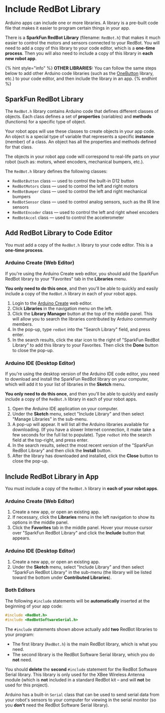 # Include RedBot Library

Arduino apps can include one or more libraries. A library is a pre-built code file that makes it easier to program certain things in your app.

There is a **SparkFun RedBot Library** \(filename: `RedBot.h`\) that makes it much easier to control the motors and sensors connected to your RedBot. You will need to add a copy of this library to your code editor, which is a **one-time process**. Then you will also need to include a copy of this library in **each new robot app**.

{% hint style="info" %}
**OTHER LIBRARIES:**  You can follow the same steps below to add other Arduino code libraries \(such as the [OneButton](http://www.mathertel.de/Arduino/OneButtonLibrary.aspx) library, etc.\) to your code editor, and then include the library in an app.
{% endhint %}

## SparkFun RedBot Library

The `RedBot.h` library contains Arduino code that defines different classes of objects. Each class defines a set of **properties** \(variables\) and **methods** \(functions\) for a specific type of object.

Your robot apps will use these classes to create objects in your app code. An object is a special type of variable that represents a specific **instance** \(member\) of a class. An object has all the properties and methods defined for that class.

The objects in your robot app code will correspond to real-life parts on your robot \(such as:  motors, wheel encoders, mechanical bumpers, etc.\).

The `RedBot.h` library defines the following classes:

* `RedBotButton` class — used to control the built-in D12 button
* `RedBotMotors` class — used to control the left and right motors
* `RedBotBumper` class — used to control the left and right mechanical bumpers
* `RedBotSensor` class — used to control analog sensors, such as the IR line sensors
* `RedBotEncoder` class — used to control the left and right wheel encoders
* `RedBotAccel` class — used to control the accelerometer

## Add RedBot Library to Code Editor

You must add a copy of the `RedBot.h` library to your code editor. This is a **one-time process**.

### Arduino Create \(Web Editor\)

If you're using the Arduino Create web editor, you should add the SparkFun RedBot library to your "Favorites" tab in the **Libraries** menu.

**You only need to do this once**, and then you'll be able to quickly and easily include a copy of the `RedBot.h` library in each of your robot apps.

1. Login to the [Arduino Create](https://create.arduino.cc/editor/) web editor.
2. Click **Libraries** in the navigation menu on the left.
3. Click the **Library Manager** button at the top of the middle panel. This will allow you to search the libraries contributed by Arduino community members.
4. In the pop-up, type `redbot` into the "Search Library" field, and press enter.
5. In the search results, click the star icon to the right of "SparkFun RedBot Library" to add this library to your Favorites. Then click the **Done** button to close the pop-up.

### Arduino IDE \(Desktop Editor\)

If you're using the desktop version of the Arduino IDE code editor, you need to download and install the SparkFun RedBot library on your computer, which will add it to your list of libraries in the **Sketch** menu.

**You only need to do this once**, and then you'll be able to quickly and easily include a copy of the `RedBot.h` library in each of your robot apps.

1. Open the Arduino IDE application on your computer.
2. Under the **Sketch** menu, select "Include Library" and then select "Manage Libraries" in the sub-menu.
3. A pop-up will appear. It will list all the Arduino libraries available for downloading. \(If you have a slower Internet connection, it make take a few seconds for the full list to populate\). Type `redbot` into the search field at the top-right, and press enter.
4. In the search results, select the most recent version of the "SparkFun RedBot Library" and then click the **Install** button.
5. After the library has downloaded and installed, click the **Close** button to close the pop-up.

## Include RedBot Library in App

You must include a copy of the `RedBot.h` library in **each of your robot apps**.

### Arduino Create \(Web Editor\)

1. Create a new app, or open an existing app.
2. If necessary, click the **Libraries** menu in the left navigation to show its options in the middle panel.
3. Click the **Favorites** tab in the middle panel. Hover your mouse cursor over "SparkFun RedBot Library" and click the **Include** button that appears.

### Arduino IDE \(Desktop Editor\)

1. Create a new app, or open an existing app.
2. Under the **Sketch** menu, select "Include Library" and then select "SparkFun RedBot Library" in the sub-menu \(the library will be listed toward the bottom under **Contributed Libraries**\).

### Both Editors

The following `#include` statements will be **automatically** inserted at the beginning of your app code:

```cpp
#include <RedBot.h>
#include <RedBotSoftwareSerial.h>
```

The `#include` statements shown above actually add **two** RedBot libraries to your program:

* The first library \(`RedBot.h`\) is the main RedBot library, which is what you need.
* The second library is the RedBot Software Serial library, which you do **not** need.

You should **delete** the **second** `#include` statement for the RedBot Software Serial library. This library is only used for the XBee Wireless Antenna module \(which is **not** included in a standard RedBot kit – and will **not** be used for this project\).

Arduino has a built-in `Serial` class that can be used to send serial data from your robot's sensors to your computer for viewing in the serial monitor \(so you **don't** need the RedBot Software Serial library\).

